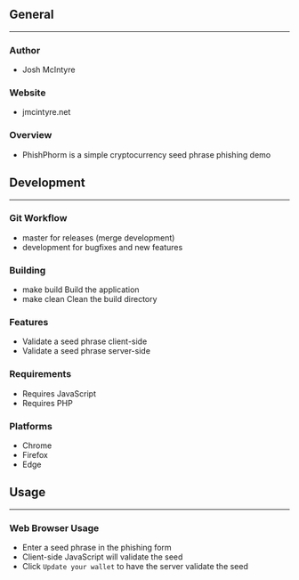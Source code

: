 ## General
____________

### Author
* Josh McIntyre

### Website
* jmcintyre.net

### Overview
* PhishPhorm is a simple cryptocurrency seed phrase phishing demo

## Development
________________

### Git Workflow
* master for releases (merge development)
* development for bugfixes and new features

### Building
* make build
Build the application
* make clean
Clean the build directory

### Features
* Validate a seed phrase client-side
* Validate a seed phrase server-side

### Requirements
* Requires JavaScript
* Requires PHP

### Platforms
* Chrome
* Firefox
* Edge

## Usage
____________

### Web Browser Usage
* Enter a seed phrase in the phishing form
* Client-side JavaScript will validate the seed
* Click `Update your wallet` to have the server validate the seed